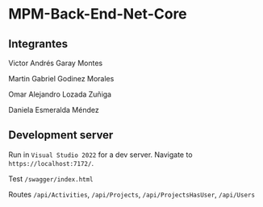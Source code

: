# MPM-Back-End-Net-Core

## Integrantes

Victor Andrés Garay Montes

Martin Gabriel Godinez Morales

Omar Alejandro Lozada Zuñiga

Daniela Esmeralda Méndez

## Development server

Run in `Visual Studio 2022` for a dev server. Navigate to `https://localhost:7172/`.

Test `/swagger/index.html`

Routes `/api/Activities`, `/api/Projects`, `/api/ProjectsHasUser`, `/api/Users`
